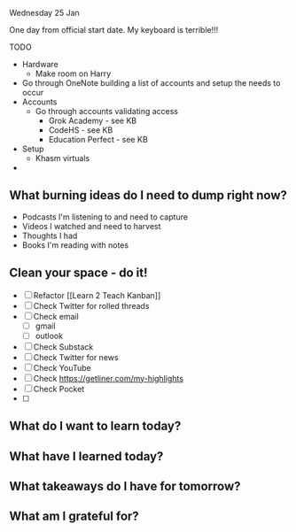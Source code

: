 
Wednesday 25 Jan

One day from official start date.
My keyboard is terrible!!!


TODO
- Hardware
	- Make room on Harry
- Go through OneNote building a list of accounts and setup the needs to occur
- Accounts
	- Go through accounts validating access
		- Grok Academy - see KB
		- CodeHS - see KB
		- Education Perfect - see KB
- Setup
	- Khasm virtuals
- 



## What burning ideas do I need to dump right now?

- Podcasts I'm listening to and need to capture
- Videos I watched and need to harvest
- Thoughts I had
- Books I'm reading with notes



## Clean your space - do it!


- [ ] Refactor [[Learn 2 Teach Kanban]]
- [ ] Check Twitter for rolled threads
- [ ] Check email
	- [ ] gmail
	- [ ] outlook
- [ ] Check Substack
- [ ] Check Twitter for news
- [ ] Check YouTube
- [ ] Check https://getliner.com/my-highlights
- [ ] Check Pocket
- [ ] 

## What do I want to learn today?

## What have I learned today?


## What takeaways do I have for tomorrow?


## What am I grateful for?

